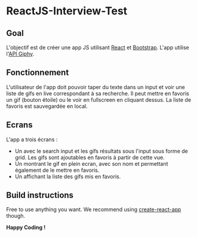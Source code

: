 # ReactJS-Interview-Test

## Goal

L'objectif est de créer une app JS utilisant [React](https://reactjs.org/) et [Bootstrap](https://getbootstrap.com/).
L'app utilise l'[API Giphy](https://developers.giphy.com/).

## Fonctionnement

L'utilisateur de l'app doit pouvoir taper du texte dans un input et voir une liste de gifs en live correspondant à sa recherche. Il peut mettre en favoris un gif (bouton étoile) ou le voir en fullscreen en cliquant dessus.
La liste de favoris est sauvegardée en local.

## Ecrans

L'app a trois écrans :
- Un avec le search input et les gifs résultats sous l'input sous forme de grid. Les gifs sont ajoutables en favoris à partir de cette vue.
- Un montrant le gif en plein ecran, avec son nom et permettant également de le mettre en favoris.
- Un affichant la liste des gifs mis en favoris.


## Build instructions

Free to use anything you want.
We recommend using [create-react-app](https://github.com/facebook/create-react-app) though.

**Happy Coding !**

